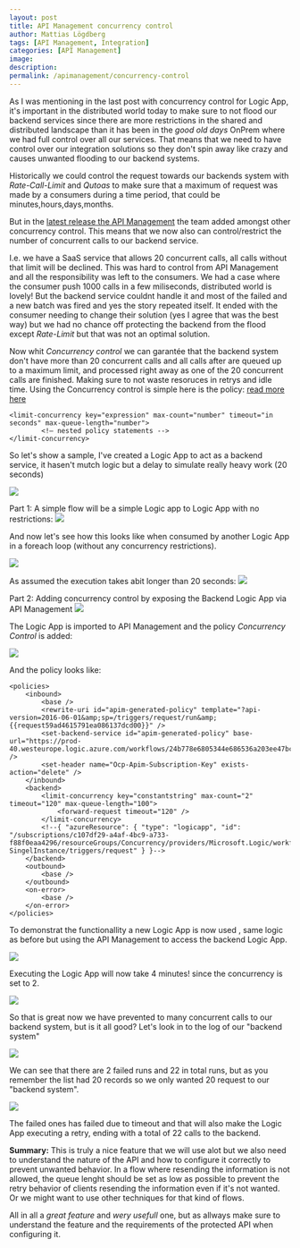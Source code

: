 ```yaml
---
layout: post
title: API Management concurrency control
author: Mattias Lögdberg
tags: [API Management, Integration]
categories: [API Management]
image: 
description: 
permalink: /apimanagement/concurrency-control
---
```

As I was mentioning in the last post with concurrency control for Logic App, it's important in the distributed world today to make sure to not flood our backend services since there are more restrictions in the shared and distributed landscape than it has been in the *good old days* OnPrem where we had full control over all our services. 
That means that we need to have control over our integration solutions so they don't spin away like crazy and causes unwanted flooding to our backend systems.

Historically we could control the request towards our backends system with *Rate-Call-Limit* and *Qutoas* to make sure that a maximum of request was made by a consumers during a time period, that could be minutes,hours,days,months.

But in the [latest release the API Management](https://blogs.msdn.microsoft.com/apimanagement/2017/08/23/release-notes-august-23-2017/) the team added amongst other concurrency control.
This means that we now also can control/restrict the number of concurrent calls to our backend service.

I.e. we have a SaaS service that allows 20 concurrent calls, all calls without that limit will be declined. This was hard to control from API Management and all the responsibility was left to the consumers.
We had a case where the consumer push 1000 calls in a few miliseconds, distributed world is lovely! But the backend service couldnt handle it and most of the failed and a new batch was fired and yes the story repeated itself.
It ended with the consumer needing to change their solution (yes I agree that was the best way) but we had no chance off protecting the backend from the flood except *Rate-Limit* but that was not an optimal solution.

Now whit *Concurrency control* we can garantée that the backend system don't have more than 20 concurrent calls and all calls after are queued up to a maximum limit, and processed right away as one of the 20 concurrent calls are finished. Making sure to not waste resoruces in retrys and idle time.
Using the Concurrency control is simple here is the policy: [read more here](https://docs.microsoft.com/en-us/azure/api-management/api-management-advanced-policies#LimitConcurrency)
```
<limit-concurrency key="expression" max-count="number" timeout="in seconds" max-queue-length="number">
        <!— nested policy statements -->  
</limit-concurrency>

```


So let's show a sample, I've created a Logic App to act as a backend service, it hasen't mutch logic but a delay to simulate really heavy work (20 seconds)

[![](/assets/uploads/2017/09/apim-concurrency-control-logic-app-backend.png)](/assets/uploads/2017/09/apim-concurrency-control-logic-app-backend.png)

Part 1: A simple flow will be a simple Logic app to Logic App with no restrictions:
[![](/assets/uploads/2017/09/demoFlow-logictologicapp.png)](/assets/uploads/2017/09/demoFlow-logictologicapp.png)

And now let's see how this looks like when consumed by another Logic App in a foreach loop (without any concurrency restrictions).

[![](/assets/uploads/2017/09/apim-concurrency-control-logic-app-nocontrol-logicapp.png)](/assets/uploads/2017/09/apim-concurrency-control-logic-app-nocontrol-logicapp.png)

As assumed the execution takes abit longer than 20 seconds:
[![](/assets/uploads/2017/09/apim-concurrency-control-logic-app-nocontrol-logicapp-run.png)](/assets/uploads/2017/09/apim-concurrency-control-logic-app-nocontrol-logicapp-run.png)

Part 2: Adding concurrency control by exposing the Backend Logic App via API Management 
[![](/assets/uploads/2017/09/demoFlow-logictoapimtologicapp.png)](/assets/uploads/2017/09/demoFlow-logictoapimtologicapp.png)

The Logic App is imported to API Management and the policy *Concurrency Control* is added:

[![](/assets/uploads/2017/09/apim-concurrency-control-apim-api.png)](/assets/uploads/2017/09/apim-concurrency-control-apim-api.png)

And the policy looks like:

```
<policies>
	<inbound>
		<base />
		<rewrite-uri id="apim-generated-policy" template="?api-version=2016-06-01&amp;sp=/triggers/request/run&amp;{{request59ad4615791ea086137dcd00}}" />
		<set-backend-service id="apim-generated-policy" base-url="https://prod-40.westeurope.logic.azure.com/workflows/24b778e6805344e686536a203ee47bce/triggers/request/paths/invoke" />
		<set-header name="Ocp-Apim-Subscription-Key" exists-action="delete" />
	</inbound>
	<backend>
		<limit-concurrency key="constantstring" max-count="2" timeout="120" max-queue-length="100">
			<forward-request timeout="120" />
		</limit-concurrency>
		<!--{ "azureResource": { "type": "logicapp", "id": "/subscriptions/c107df29-a4af-4bc9-a733-f88f0eaa4296/resourceGroups/Concurrency/providers/Microsoft.Logic/workflows/INT0002-SingelInstance/triggers/request" } }-->
	</backend>
	<outbound>
		<base />
	</outbound>
	<on-error>
		<base />
	</on-error>
</policies>
```

To demonstrat the functionallity a new Logic App is now used , same logic as before but using the API Management to access the backend Logic App.

[![](/assets/uploads/2017/09/apim-concurrency-control-logic-app-backend.png)](/assets/uploads/2017/09/apim-concurrency-control-logic-app-backend.png)


Executing the Logic App will now take 4 minutes! since the concurrency is set to 2.

[![](/assets/uploads/2017/09/apim-concurrency-control-logic-app-backend-run.png)](/assets/uploads/2017/09/apim-concurrency-control-logic-app-backend-run.png)


So that is great now we have prevented to many concurrent calls to our backend system, but is it all good? Let's look in to the log of our "backend system"


[![](/assets/uploads/2017/09/apim-concurrency-control-logic-app-backend-cotrolled-runs.png)](/assets/uploads/2017/09/apim-concurrency-control-logic-app-backend-cotrolled-runs.png)

We can see that there are 2 failed runs and 22 in total runs, but as you remember the list had 20 records so we only wanted 20 request to our "backend system".

[![](/assets/uploads/2017/09/apim-concurrency-control-logic-app-backend-cotrolled-failed-run.png)](/assets/uploads/2017/09/apim-concurrency-control-logic-app-backend-cotrolled-failed-run.png)

The failed ones has failed due to timeout and that will also make the Logic App executing a retry, ending with a total of 22 calls to the backend.


**Summary:**
This is truly a nice feature that we will use alot but we also need to understand the nature of the API and how to configure it correctly to prevent unwanted behavior. In a flow where
resending the information is not allowed, the queue lenght should be set as low as possible to prevent the retry behavior of clients resending the information even if it's not wanted.
Or we might want to use other techniques for that kind of flows. 

All in all a *great feature* and *wery usefull* one, but as allways make sure to understand the feature and the requirements of the protected API when configuring it. 

